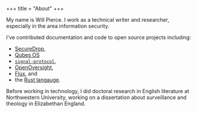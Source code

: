 +++
title = "About"
+++

My name is Will Pierce.
I work as a technical writer and researcher, especially in the area information security.

I've contributed documentation and code to open source projects including:

- [SecureDrop](https://github.com/freedomofpress/securedrop),
- [Qubes OS](https://qubes-os.org)
- [`signal-protocol`](https://github.com/freedomofpress/signal-protocol),
- [OpenOversight](https://github.com/lucyparsons/OpenOversight),
- [Flux](https://github.com/influxdata/flux), and
- the [Rust langauge](https://github.com/rust-lang/rust).

Before working in technology,
I did doctoral research in English literature at Northwestern University,
working on a dissertation about surveillance and theology in Elizabethan England.

